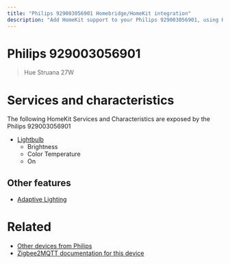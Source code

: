 ```yaml
---
title: "Philips 929003056901 Homebridge/HomeKit integration"
description: "Add HomeKit support to your Philips 929003056901, using Homebridge, Zigbee2MQTT and homebridge-z2m."
---
```

<!---
This file has been GENERATED using src/docgen/docgen.ts
DO NOT EDIT THIS FILE MANUALLY!
-->
# Philips 929003056901
> Hue Struana 27W


# Services and characteristics
The following HomeKit Services and Characteristics are exposed by
the Philips 929003056901

* [Lightbulb](../../light.md)
  * Brightness
  * Color Temperature
  * On


## Other features
* [Adaptive Lighting](../../light.md)


# Related
* [Other devices from Philips](../index.md#philips)
* [Zigbee2MQTT documentation for this device](https://www.zigbee2mqtt.io/devices/929003056901.html)